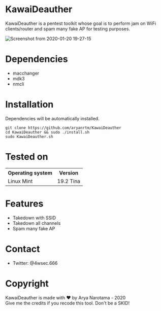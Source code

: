# KawaiDeauther
KawaiDeauther is a pentest toolkit whose goal is to perform jam on WiFi clients/router and spam many fake AP for testing purposes.

![Screenshot from 2020-01-20 19-27-15](https://user-images.githubusercontent.com/32659320/72726674-7d941000-3bbb-11ea-85d1-125ec1f653d4.png)


Dependencies
=

- macchanger
- mdk3
- nmcli


Installation
=
Dependencies will be automatically installed.

    git clone https://github.com/aryanrtm/KawaiDeauther
    cd KawaiDeauther && sudo ./install.sh
    sudo KawaiDeauther.sh


Tested on
=

<table>
    <tr>
        <th>Operating system</th>
        <th> Version </th>
    </tr>
    <tr>
        <td>Linux Mint</td>
        <td> 19.2 Tina </td>
    </tr>
</table>


Features
=
- Takedown with SSID
- Takedown all channels
- Spam many fake AP


Contact
=
- Twitter: @4wsec.666


Copyright
=
KawaiDeauther is made with ❤️ by Arya Narotama - 2020
<br>
Give me the credits if you recode this tool. Don't be a SKID!
